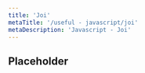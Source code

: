 ```yaml
---
title: 'Joi'
metaTitle: '/useful - javascript/joi'
metaDescription: 'Javascript - Joi'
---
```


## Placeholder
